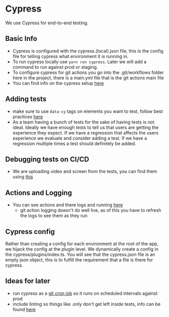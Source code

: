 # Cypress

We use Cypress for end-to-end testing.

## Basic Info

-   Cypress is configured with the cypress.(local).json file, this is the config file for telling cypress what environment it is running in.
-   To run cypress locally use `yarn run cypress`. Later we will add a command to run against prod or staging.
-   To configure cypress for git actions you go into the .git/workflows folder here in the project, there is a main.yml file that is the git actions main file
-   You can find info on the cypress setup [here](https://github.com/cypress-io/github-action/tree/baf61dc3944ed4baccb528a8085f0255be155e2e#basic)

## Adding tests

-   make sure to use `data-cy` tags on elements you want to test, follow best practices [here](https://docs.cypress.io/guides/references/best-practices.html)
-   As a team having a bunch of tests for the sake of having tests is not ideal. Ideally we have enough tests to tell us that users are getting the experience they expect. If
    we have a regression that affects the users experience we evaluate and consider adding a test. If we have a regression multiple times a test should definitely be added.

## Debugging tests on CI/CD

-   We are uploading video and screen from the tests, you can find them using [this](https://github.com/actions/upload-artifact#where-does-the-upload-go)

## Actions and Logging

-   You can see actions and there logs and running [here](https://github.com/ava-labs/avalanche-wallet-internal/actions)
    -   git action logging doesn't do well live, as of this you have to refresh the logs to see them as they run

## Cypress config

Rather than creating a config for each environment at the root of the app, we hijack the config at the plugin level. We dynamically create a config in the cypress/plugins/index.ts. You will see that the cypress.json file is an empty json object, this is to fulfill the requirement that a file is there for cypress.

## Ideas for later

-   run cypress as a [git cron job](https://jasonet.co/posts/scheduled-actions/) so it runs on scheduled intervals against prod
-   include linting so things like .only don't get left inside tests, info can be found [here](https://www.npmjs.com/package/eslint-plugin-no-only-tests)
